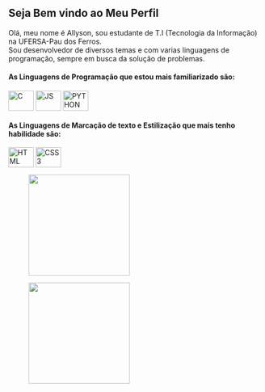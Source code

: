 <h2>Seja Bem vindo ao Meu Perfil</h2>
Olá, meu nome é Allyson, sou estudante de T.I (Tecnologia da Informação) na UFERSA-Pau dos Ferros.</br>
Sou desenvolvedor de diversos temas e com varias linguagens de programação, sempre em busca da solução de problemas.</br>
<h4><strong></strong>As Linguagens de Programação que estou mais familiarizado são:</strong></h4>
<div style="display:inline-block">
  <img align="center" alt="C" height="40" width="50" src="https://cdn.jsdelivr.net/gh/devicons/devicon/icons/c/c-original.svg" />
  <img align="center" alt="JS" height="40" width="50" src="https://cdn.jsdelivr.net/gh/devicons/devicon/icons/javascript/javascript-original.svg" />
  <img align="center" alt="PYTHON" height="40" width="50" src="https://cdn.jsdelivr.net/gh/devicons/devicon/icons/html5/html5-original.svg"/>
</div>
<h4><strong></strong>As Linguagens de Marcação de texto e Estilização que mais tenho habilidade são:</strong></h4>
<div style="display:inline-block">
  <img align="center" alt="HTML" height="40" width="50" src="https://cdn.jsdelivr.net/gh/devicons/devicon/icons/html5/html5-original.svg"/>
  <img align="center" alt="CSS3" height="40" width="50" src="https://cdn.jsdelivr.net/gh/devicons/devicon/icons/css3/css3-original.svg"/>
</div>
</br>
<div class="parteTemas">
  <figure class="valoresPerfil">
  <img height=200rem src="https://github-readme-stats.vercel.app/api?username=Allyson-SFelix&show_icons=true&theme=dark"/>
  </figure>
  <figure class="linguagens">
    <img height=200rem src="https://github-readme-stats.vercel.app/api/top-langs/?username=Allyson-SFelix&layout=compact&theme=dark"/>
  </figure>
</div>
